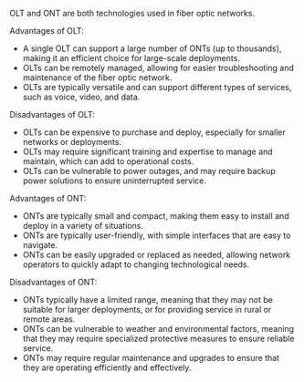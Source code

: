 OLT and ONT are both technologies used in fiber optic networks. 

Advantages of OLT:
- A single OLT can support a large number of ONTs (up to thousands), making it an efficient choice for large-scale deployments.
- OLTs can be remotely managed, allowing for easier troubleshooting and maintenance of the fiber optic network.
- OLTs are typically versatile and can support different types of services, such as voice, video, and data.

Disadvantages of OLT:
- OLTs can be expensive to purchase and deploy, especially for smaller networks or deployments.
- OLTs may require significant training and expertise to manage and maintain, which can add to operational costs.
- OLTs can be vulnerable to power outages, and may require backup power solutions to ensure uninterrupted service.

Advantages of ONT:
- ONTs are typically small and compact, making them easy to install and deploy in a variety of situations.
- ONTs are typically user-friendly, with simple interfaces that are easy to navigate.
- ONTs can be easily upgraded or replaced as needed, allowing network operators to quickly adapt to changing technological needs.

Disadvantages of ONT:
- ONTs typically have a limited range, meaning that they may not be suitable for larger deployments, or for providing service in rural or remote areas.
- ONTs can be vulnerable to weather and environmental factors, meaning that they may require specialized protective measures to ensure reliable service.
- ONTs may require regular maintenance and upgrades to ensure that they are operating efficiently and effectively.
